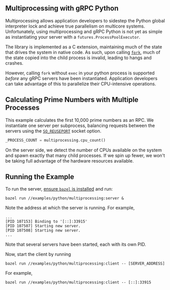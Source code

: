 ## Multiprocessing with gRPC Python

Multiprocessing allows application developers to sidestep the Python global
interpreter lock and achieve true parallelism on multicore systems.
Unfortunately, using multiprocessing and gRPC Python is not yet as simple as
instantiating your server with a `futures.ProcessPoolExecutor`.

The library is implemented as a C extension, maintaining much of the state that
drives the system in native code. As such, upon calling
[`fork`](http://man7.org/linux/man-pages/man2/fork.2.html), much of the
state copied into the child process is invalid, leading to hangs and crashes.

However, calling `fork` without `exec` in your python process is supported
*before* any gRPC servers have been instantiated. Application developers can
take advantage of this to parallelize their CPU-intensive operations.

## Calculating Prime Numbers with Multiple Processes

This example calculates the first 10,000 prime numbers as an RPC. We instantiate
one server per subprocess, balancing requests between the servers using the
[`SO_REUSEPORT`](https://lwn.net/Articles/542629/) socket option.
```python
_PROCESS_COUNT = multiprocessing.cpu_count()
```

On the server side, we detect the number of CPUs available on the system and
spawn exactly that many child processes. If we spin up fewer, we won't be taking
full advantage of the hardware resources available.

## Running the Example

To run the server,
[ensure `bazel` is installed](https://docs.bazel.build/versions/master/install.html)
and run:

```
bazel run //examples/python/multiprocessing:server &
```

Note the address at which the server is running. For example,

```
...
[PID 107153] Binding to '[::]:33915'
[PID 107507] Starting new server.
[PID 107508] Starting new server.
...
```

Note that several servers have been started, each with its own PID.

Now, start the client by running

```
bazel run //examples/python/multiprocessing:client -- [SERVER_ADDRESS]
```

For example,

```
bazel run //examples/python/multiprocessing:client -- [::]:33915
```
